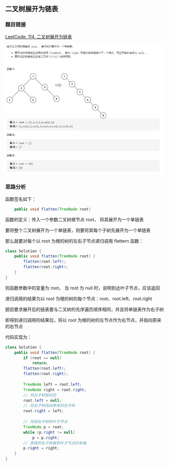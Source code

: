 ## 二叉树展开为链表

### 题目链接

[LeetCode: 114. 二叉树展开为链表](https://leetcode-cn.com/problems/flatten-binary-tree-to-linked-list/)

![示意图](../pics/二叉树展开为链表.png)

### 思路分析

函数签名如下：

```java
    public void flatten(TreeNode root)
```
函数的定义：传入一个参数二叉树根节点 root， 将其展开为一个单链表

要将整个二叉树展开为一个单链表，则要将其每个子树先展开为一个单链表

那么就要对每个以 root 为根的树的左右子节点递归调用 flattern 函数：

```java
class Solution {
    public void flatten(TreeNode root) {
        flatten(root.left);
        flatten(root.right);
    }
}
```
则函数参数中的变量为 root， 当 root 为 null 时，说明到达叶子节点，应该返回

递归调用的结果为以 root 为根的树的每个节点：root、root.left、root.right

题目要求展开后的链表要与二叉树的先序遍历顺序相同，并且将单链表作为右子树

即得到递归调用的结果后，将以 root 为根的树的左节点作为右节点，并指向原来的右节点

代码实现为：

```java
class Solution {
    public void flatten(TreeNode root) {
        if (root == null)
            return;
        flatten(root.left);
        flatten(root.right);
        
        TreeNode left = root.left;
        TreeNode right = root.right;
        // 将左子树指向空
        root.left = null;
        // 将右子树指向原来的左子树
        root.right = left;
        
        // 找到右子树的叶子节点
        TreeNode p = root;
        while (p.right != null)
            p = p.right;
        // 原来的右子树接到叶子节点的末端
        p.right = right;
    }
}
```



